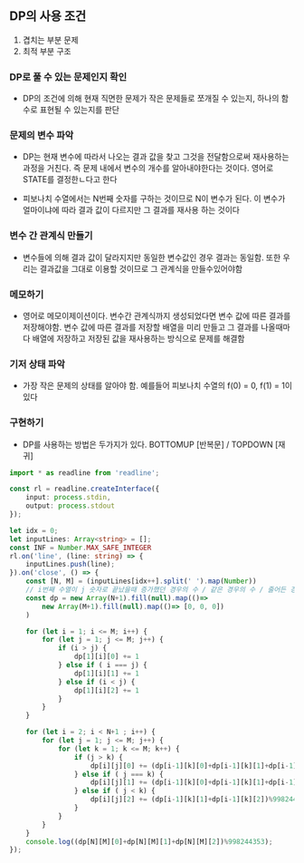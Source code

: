 ## DP의 사용 조건

1. 겹치는 부분 문제
2. 최적 부분 구조

### DP로 풀 수 있는 문제인지 확인

- DP의 조건에 의해 현재 직면한 문제가 작은 문제들로 쪼개질 수 있는지, 하나의 함수로 표현될 수 있는지를 판단

### 문제의 변수 파악

- DP는 현재 변수에 따라서 나오는 결과 값을 찾고 그것을 전달함으로써 재사용하는 과정을 거친다. 즉 문제 내에서 변수의 개수를 알아내야한다는 것이다. 영어로 STATE를 결정한ㄴ다고 한다

- 피보나치 수열에서는 N번째 숫자를 구하는 것이므로 N이 변수가 된다. 이 변수가 얼마이냐에 따라 결과 값이 다르지만 그 결과를 재사용 하는 것이다

### 변수 간 관계식 만들기

- 변수들에 의해 결과 값이 달라지지만 동일한 변수값인 경우 결과는 동일함. 또한 우리는 결과값을 그대로 이용할 것이므로 그 관계식을 만들수있어야함

### 메모하기

- 영어로 메모이제이션이다. 변수간 관계식까지 생성되었다면 변수 값에 따른 결과를 저장해야함. 변수 값에 따른 결과를 저장할 배열을 미리 만들고 그 결과를 나올때마다 배열에 저장하고 저장된 값을 재사용하는 방식으로 문제를 해결함

### 기저 상태 파악

- 가장 작은 문제의 상태를 알아야 함. 예를들어 피보나치 수열의 f(0) = 0, f(1) = 1이 있다

### 구현하기

- DP를 사용하는 방법은 두가지가 있다. BOTTOMUP [반복문] / TOPDOWN [재귀]


```ts
import * as readline from 'readline';

const rl = readline.createInterface({
    input: process.stdin,
    output: process.stdout
});

let idx = 0;
let inputLines: Array<string> = [];
const INF = Number.MAX_SAFE_INTEGER
rl.on('line', (line: string) => {
    inputLines.push(line);
}).on('close', () => {
    const [N, M] = (inputLines[idx++].split(' ').map(Number))
    // i번째 수열이 j 숫자로 끝났을때 증가했던 경우의 수 / 같은 경우의 수 / 줄어든 경우의 수
    const dp = new Array(N+1).fill(null).map(()=>
        new Array(M+1).fill(null).map(()=> [0, 0, 0])
    )

    for (let i = 1; i <= M; i++) {
        for (let j = 1; j <= M; j++) {
            if (i > j) {
                dp[1][i][0] += 1
            } else if ( i === j) {
                dp[1][i][1] += 1
            } else if (i < j) {
                dp[1][i][2] += 1
            }
        }
    }

    for (let i = 2; i < N+1 ; i++) {
        for (let j = 1; j <= M; j++) {
            for (let k = 1; k <= M; k++) {
                if (j > k) {
                    dp[i][j][0] += (dp[i-1][k][0]+dp[i-1][k][1]+dp[i-1][k][2])%998244353;
                } else if ( j === k) {
                    dp[i][j][1] += (dp[i-1][k][0]+dp[i-1][k][1]+dp[i-1][k][2])%998244353;
                } else if ( j < k) {
                    dp[i][j][2] += (dp[i-1][k][1]+dp[i-1][k][2])%998244353;
                }
            }
        }
    }
    console.log((dp[N][M][0]+dp[N][M][1]+dp[N][M][2])%998244353);
});


```